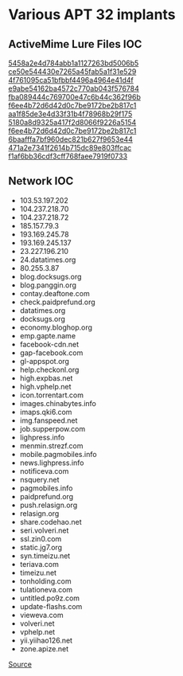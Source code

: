 # Various APT 32 implants

## ActiveMime Lure Files IOC

[5458a2e4d784abb1a1127263bd5006b5](https://www.virustotal.com/es/file/c161134bf3330c82eb0278fe54b2975c26301bdfdc4fc35d5344f9becf5574c7/analysis/)  
[ce50e544430e7265a45fab5a1f31e529](https://www.virustotal.com/es/file/1210384a9d0ca2e089efab14f2e9f6d55a3824031c1e589b96f854fb96411288/analysis/)  
[4f761095ca51bfbbf4496a4964e41d4f](https://www.virustotal.com/es/file/d0a725ee4602cd90493103648e6ec453b7987a016c19cff5c79cc42f4510e92f/analysis/)  
[e9abe54162ba4572c770ab043f576784](https://www.virustotal.com/es/file/1eca9dfd04fd5272a656d6e6d41c9ccc21a2700a979addf612a4de3b071253f5/analysis/)  
[fba089444c769700e47c6b44c362f96b](https://www.virustotal.com/es/file/703af242be581aa4c4c73b08ae57caf7c5d90f09f0991a963e07d02fb4209f75/analysis/)  
[f6ee4b72d6d42d0c7be9172be2b817c1](https://www.virustotal.com/es/file/84d9af7b24ce85c3e5d97236c8562fcd45d34d99b07412fbdaca697c5961723e/analysis/)  
[aa1f85de3e4d33f31b4f78968b29f175](https://www.virustotal.com/es/file/8c355092c7aaadb11748fd87ce528d3cdb483104e979d9b560af840eb8089f94/analysis/)  
[5180a8d9325a417f2d8066f9226a5154](https://www.virustotal.com/es/file/fadb91606e09b86c39aad99b452525217563594dc9c610120860a38439adb243/analysis/)  
[f6ee4b72d6d42d0c7be9172be2b817c1](https://www.virustotal.com/es/file/84d9af7b24ce85c3e5d97236c8562fcd45d34d99b07412fbdaca697c5961723e/analysis/)  
[6baafffa7bf960dec821b627f9653e44](https://www.virustotal.com/es/file/1fc1bc4d004ab51398070d8e3025fecf8878229cda8befdbc9a2faf592b8d876/analysis/)  
[471a2e7341f2614b715dc89e803ffcac](https://www.virustotal.com/es/file/209c52bc39e8fa3df3d4d12a4d1913f3751582b34898adf966dd227cd5a0c99a/analysis/)  
[f1af6bb36cdf3cff768faee7919f0733](https://www.virustotal.com/es/file/453168b12bdc881bd6763fbc456620fd42efe6a718c6aecb2fa4982a44207999/analysis/)  

## Network IOC

* 103.53.197.202
* 104.237.218.70
* 104.237.218.72
* 185.157.79.3
* 193.169.245.78
* 193.169.245.137
* 23.227.196.210
* 24.datatimes.org
* 80.255.3.87
* blog.docksugs.org
* blog.panggin.org
* contay.deaftone.com
* check.paidprefund.org
* datatimes.org
* docksugs.org
* economy.bloghop.org
* emp.gapte.name
* facebook-cdn.net
* gap-facebook.com
* gl-appspot.org
* help.checkonl.org
* high.expbas.net
* high.vphelp.net
* icon.torrentart.com
* images.chinabytes.info
* imaps.qki6.com
* img.fanspeed.net
* job.supperpow.com
* lighpress.info
* menmin.strezf.com
* mobile.pagmobiles.info
* news.lighpress.info
* notificeva.com
* nsquery.net
* pagmobiles.info
* paidprefund.org
* push.relasign.org
* relasign.org
* share.codehao.net
* seri.volveri.net
* ssl.zin0.com
* static.jg7.org
* syn.timeizu.net
* teriava.com
* timeizu.net
* tonholding.com
* tulationeva.com
* untitled.po9z.com
* update-flashs.com
* vieweva.com
* volveri.net
* vphelp.net
* yii.yiihao126.net
* zone.apize.net

[Source](https://www.fireeye.com/blog/threat-research/2017/05/cyber-espionage-apt32.html)
